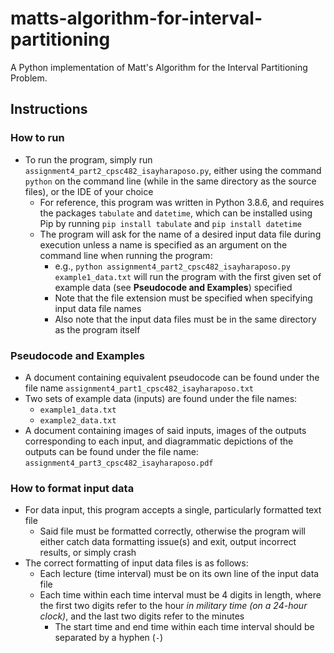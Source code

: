 # matts-algorithm-for-interval-partitioning
A Python implementation of Matt's Algorithm for the Interval Partitioning Problem.

## Instructions
### How to run
- To run the program, simply run `assignment4_part2_cpsc482_isayharaposo.py`, either using the command `python` on the command line (while in the same directory as the source files), or the IDE of your choice
    - For reference, this program was written in Python 3.8.6, and requires the packages `tabulate` and `datetime`, which can be installed using Pip by running `pip install tabulate` and `pip install datetime`
    - The program will ask for the name of a desired input data file during execution unless a name is specified as an argument on the command line when running the program:
        - e.g., `python assignment4_part2_cpsc482_isayharaposo.py example1_data.txt` will run the program with the first given set of example data (see **Pseudocode and Examples**) specified
        - Note that the file extension must be specified when specifying input data file names
        - Also note that the input data files must be in the same directory as the program itself
### Pseudocode and Examples
- A document containing equivalent pseudocode can be found under the file name `assignment4_part1_cpsc482_isayharaposo.txt`
- Two sets of example data (inputs) are found under the file names:
    - `example1_data.txt`
    - `example2_data.txt`
- A document containing images of said inputs, images of the outputs corresponding to each input, and diagrammatic depictions of the outputs can be found under the file name: `assignment4_part3_cpsc482_isayharaposo.pdf`
### How to format input data
- For data input, this program accepts a single, particularly formatted text file
    - Said file must be formatted correctly, otherwise the program will either catch data formatting issue(s) and exit,
    output incorrect results, or simply crash
- The correct formatting of input data files is as follows:
    - Each lecture (time interval) must be on its own line of the input data file
    - Each time within each time interval must be 4 digits in length, where the first two digits refer to the hour *in military time (on a 24-hour clock)*, and the last two digits refer to the minutes
        - The start time and end time within each time interval should be separated by a hyphen (`-`)
